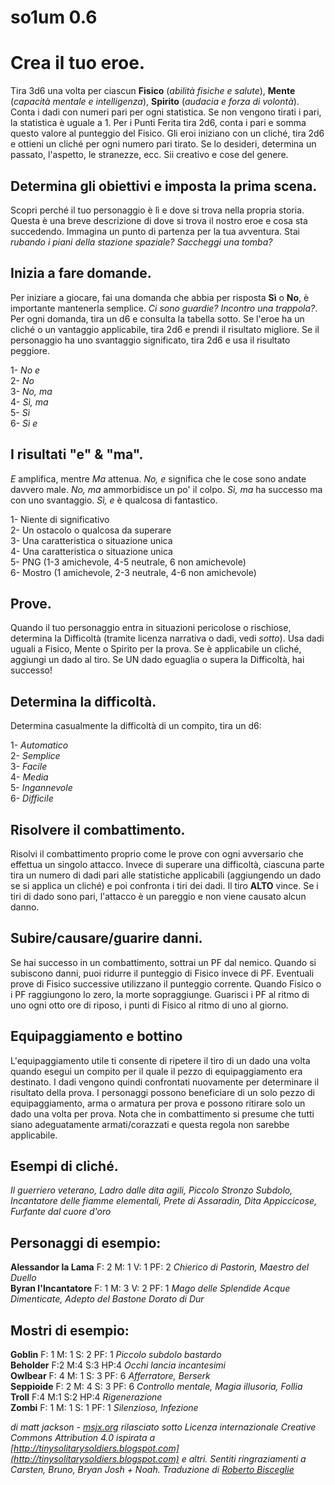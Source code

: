 # so1um 0.6

# Crea il tuo eroe.

Tira 3d6 una volta per ciascun **Fisico** (*abilità fisiche e salute*), **Mente** (*capacità mentale e intelligenza*), **Spirito** (*audacia e forza di volontà*). Conta i dadi con numeri pari per ogni statistica. Se non vengono tirati i pari, la statistica è uguale a 1. Per i Punti Ferita tira 2d6, conta i pari e somma questo valore al punteggio del Fisico. Gli eroi iniziano con un cliché, tira 2d6 e ottieni un cliché per ogni numero pari tirato. Se lo desideri, determina un passato, l'aspetto, le stranezze, ecc. Sii creativo e cose del genere.

## Determina gli obiettivi e imposta la prima scena.

Scopri perché il tuo personaggio è lì e dove si trova nella propria storia. Questa è una breve descrizione di dove si trova il nostro eroe e cosa sta succedendo. Immagina un punto di partenza per la tua avventura. Stai *rubando i piani della stazione spaziale? Saccheggi una tomba?*

## Inizia a fare domande.

Per iniziare a giocare, fai una domanda che abbia per risposta **Sì** o **No**, è importante mantenerla semplice. *Ci sono guardie? Incontro una trappola?*. Per ogni domanda, tira un d6 e consulta la tabella sotto. Se l'eroe ha un cliché o un vantaggio applicabile, tira 2d6 e prendi il risultato migliore. Se il personaggio ha uno svantaggio significato, tira 2d6 e usa il risultato peggiore.

1- *No e*  
2- *No*  
3- *No, ma*  
4- *Sì, ma*  
5- *Sì*  
6- *Sì e*  

## I risultati "e" & "ma".

*E* amplifica, mentre *Ma* attenua. *No, e* significa che le cose sono andate davvero male. *No, ma* ammorbidisce un po' il colpo. *Sì, ma* ha successo ma con uno svantaggio. *Sì, e* è qualcosa di fantastico.

1- Niente di significativo  
2- Un ostacolo o qualcosa da superare  
3- Una caratteristica o situazione unica  
4- Una caratteristica o situazione unica  
5- PNG (1-3 amichevole, 4-5 neutrale, 6 non amichevole)  
6- Mostro (1 amichevole, 2-3 neutrale, 4-6 non amichevole)  

## Prove.

Quando il tuo personaggio entra in situazioni pericolose o rischiose, determina la Difficoltà (tramite licenza narrativa o dadi, vedi *sotto*). Usa dadi uguali a Fisico, Mente o Spirito per la prova. Se è applicabile un cliché, aggiungi un dado al tiro. Se UN dado eguaglia o supera la Difficoltà, hai successo!

## Determina la difficoltà.

Determina casualmente la difficoltà di un compito, tira un d6:

1- *Automatico*  
2- *Semplice*  
3- *Facile*  
4- *Media*  
5- *Ingannevole*  
6- *Difficile*  

## Risolvere il combattimento.

Risolvi il combattimento proprio come le prove con ogni avversario che effettua un singolo attacco. Invece di superare una difficoltà, ciascuna parte tira un numero di dadi pari alle statistiche applicabili (aggiungendo un dado se si applica un cliché) e poi confronta i tiri dei dadi. Il tiro **ALTO** vince. Se i tiri di dado sono pari, l'attacco è un pareggio e non viene causato alcun danno.

## Subire/causare/guarire danni.

Se hai successo in un combattimento, sottrai un PF dal nemico. Quando si subiscono danni, puoi ridurre il punteggio di Fisico invece di PF. Eventuali prove di Fisico successive utilizzano il punteggio corrente. Quando Fisico o i PF raggiungono lo zero, la morte sopraggiunge. Guarisci i PF al ritmo di uno ogni otto ore di riposo, i punti di Fisico al ritmo di uno al giorno.

## Equipaggiamento e bottino

L'equipaggiamento utile ti consente di ripetere il tiro di un dado una volta quando esegui un compito per il quale il pezzo di equipaggiamento era destinato. I dadi vengono quindi confrontati nuovamente per determinare il risultato della prova. I personaggi possono beneficiare di un solo pezzo di equipaggiamento, arma o armatura per prova e possono ritirare solo un dado una volta per prova. Nota che in combattimento si presume che tutti siano adeguatamente armati/corazzati e questa regola non sarebbe applicabile.

## Esempi di cliché.

*Il guerriero veterano, Ladro dalle dita agili, Piccolo Stronzo Subdolo, Incantatore delle fiamme elementali, Prete di Assaradin, Dita Appiccicose, Furfante dal cuore d'oro*

## Personaggi di esempio:

**Alessandor la Lama** F: 2 M: 1 V: 1 PF: 2 *Chierico di Pastorin, Maestro del Duello*  
**Byran l'Incantatore** F: 1 M: 3 V: 2 PF: 1 *Mago delle Splendide Acque Dimenticate, Adepto del Bastone Dorato di Dur*  

## Mostri di esempio:

**Goblin** F: 1 M: 1 S: 2 PF: 1 *Piccolo subdolo bastardo*  
**Beholder** F:2 M:4 S:3 HP:4 *Occhi lancia incantesimi*  
**Owlbear** F: 4 M: 1 S: 3 PF: 6 *Afferratore, Berserk*  
**Seppioide** F: 2 M: 4 S: 3 PF: 6 *Controllo mentale, Magia illusoria, Follia*  
**Troll** F:4 M:1 S:2 HP:4 *Rigenerazione*  
**Zombi** F: 1 M: 1 S: 1 PF: 1 *Silenzioso, Infezione*

*di matt jackson - [msjx.org](http://msjx.org) rilasciato sotto Licenza internazionale Creative Commons Attribution 4.0 ispirata a [http://tinysolitarysoldiers.blogspot.com](http://tinysolitarysoldiers.blogspot.com) e altri. Sentiti ringraziamenti a Carsten, Bruno, Bryan Josh + Noah. Traduzione di [Roberto Bisceglie](https://zeruhur.space)*